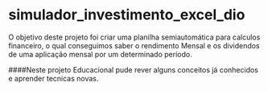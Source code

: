# simulador_investimento_excel_dio

O objetivo deste projeto foi criar uma planilha semiautomática para calculos financeiro, o qual conseguimos saber o rendimento Mensal e os dividendos de uma aplicação mensal por um determinado período. 

####Neste projeto Educacional pude rever alguns conceitos já conhecidos e aprender tecnicas novas.
